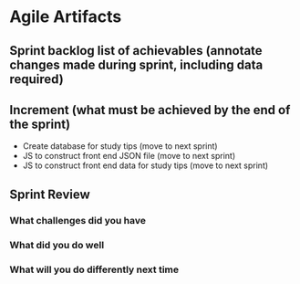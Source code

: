 # Agile Artifacts 

## Sprint backlog list of achievables (annotate changes made during sprint, including data required)


## Increment (what must be achieved by the end of the sprint)
- Create database for study tips (move to next sprint)
- JS to construct front end JSON file (move to next sprint)
- JS to construct front end data for study tips  (move to next sprint)


## Sprint Review 
### What challenges did you have

### What did you do well

### What will you do differently next time